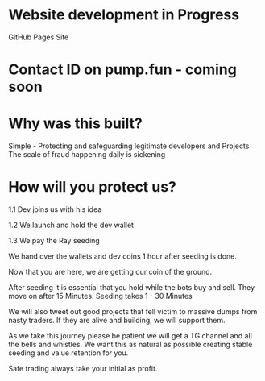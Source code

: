 # Website development in Progress
GitHub Pages Site
# Contact ID on pump.fun - coming soon

# Why was this built?
Simple - Protecting and safeguarding legitimate developers and Projects  
The scale of fraud happening daily is sickening

# How will you protect us?
1.1 Dev joins us with his idea

1.2 We launch and hold the dev wallet

1.3 We pay the Ray seeding

We hand over the wallets and dev coins 1 hour after seeding is done.

Now that you are here, we are getting our coin of the ground.

After seeding it is essential that you hold while the bots buy and sell. They move on after 15 Minutes.
Seeding takes 1 - 30 Minutes 

We will also tweet out good projects that fell victim to massive dumps from nasty traders. If they are alive and building, we will support them.

As we take this journey please be patient we will get a TG channel and all the bells and whistles.
We want this as natural as possible creating stable seeding and value retention for you.

Safe trading always take your initial as profit.
